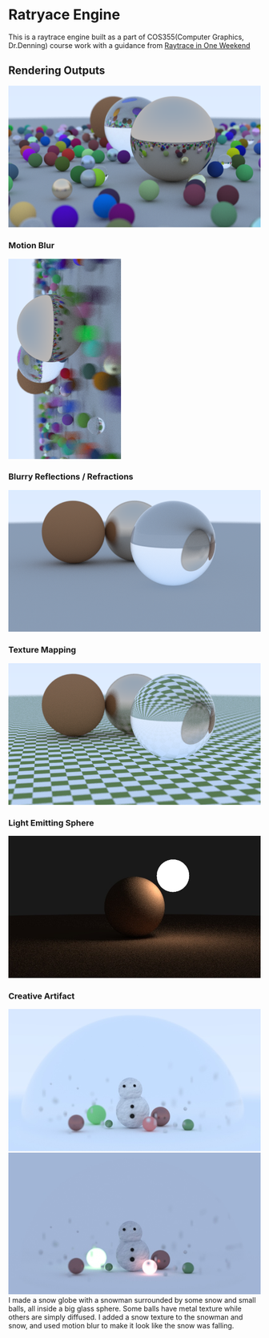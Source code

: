 # Ratryace Engine
This is a raytrace engine built as a part of COS355(Computer Graphics, Dr.Denning) course work with a guidance from [Raytrace in One Weekend](https://raytracing.github.io)

## Rendering Outputs

![](output/firstWeek.png)


### Motion Blur
![](output/motionBlur.png)


### Blurry Reflections / Refractions
![](output/blurryReflection.png)



### Texture Mapping
![](output/texture.png)


### Light Emitting Sphere
![](output/light.jpg)


### Creative Artifact
![](output/final.jpg)
![](output/snowmanWithLight.jpg)  
I made a snow globe with a snowman surrounded by some snow and small balls, all inside a big glass sphere.
Some balls have metal texture while others are simply diffused. 
I added a snow texture to the snowman and snow, and used motion blur to make it look like the snow was falling.
